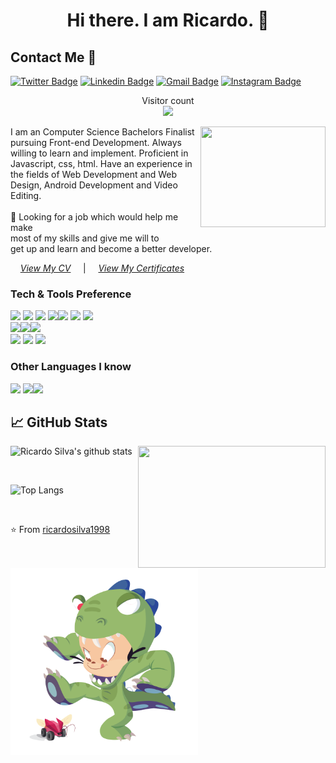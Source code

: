 <h1 align="center"> Hi there. I am Ricardo. 👋 </h1>

##  Contact Me :speech_balloon:
[![Twitter Badge](https://img.shields.io/badge/-@R1C4RD0R6-1ca0f1?style=flat-square&labelColor=1ca0f1&logo=twitter&logoColor=white&link=https://twitter.com/R1C4RD0R6)](https://twitter.com/R1C4RD0R6) [![Linkedin Badge](https://img.shields.io/badge/-ricardosilva1998-blue?style=flat-square&logo=Linkedin&logoColor=white&link=https://www.linkedin.com/in/ricardosilva1998/)](https://www.linkedin.com/in/ricardosilva98/) [![Gmail Badge](https://img.shields.io/badge/-ricardomrbs1998@gmail.com-c14438?style=flat-square&logo=Gmail&logoColor=white&link=mailto:ricardomrbs1998@gmail.com)](mailto:ricardomrbs1998@gmail.com) [![Instagram Badge](https://img.shields.io/badge/-@r1c4rd0r6-e4405f?style=flat-square&labelColor=f94877&logo=instagram&logoColor=white&link=https://www.instagram.com/r1c4rd0r6/)](https://www.instagram.com/r1c4rd0r6/)

<p align="center"> 
  Visitor count<br>
  <img src="https://profile-counter.glitch.me/ricardosilva1998/count.svg" />
</p>

<img align="right" width="200" height="161" src="https://media.giphy.com/media/26AHqZycSplGWWPAI/giphy.gif" width="24px">

I am an Computer Science Bachelors Finalist pursuing Front-end Development. Always willing to learn and implement. Proficient in Javascript, css, html. Have an experience in the fields of Web Development and Web Design, Android Development and Video Editing. <br /><br />
🤔 Looking for a job which would help me make </br>
    most of my skills and give me will to </br>
    get up and learn and become a better developer.

&nbsp; &nbsp; *[View My CV](https://www.linkedin.com/in/ricardosilva98/)*
&nbsp; &nbsp; |  &nbsp; &nbsp; *[View My Certificates](https://www.linkedin.com/in/ricardosilva98/)*
<br />


### Tech & Tools Preference
<img src = "https://img.shields.io/badge/-HTML5-E34F26?style=flat&logo=html5&logoColor=white"> <img src = "https://img.shields.io/badge/-CSS3-1572B6?style=flat&logo=css3&logoColor=white"> <img src = "https://img.shields.io/badge/-JavaScript-black?style=flat&logo=javascript&logoColor=eed718"> <img src = "https://img.shields.io/badge/Vue.js-35495E?style=for-the-badge&logo=vue.js&logoColor=4FC08D"><img src="https://img.shields.io/badge/-React-161616?style=flat&logo=react&logoColor=00d9ff"> <img src="https://img.shields.io/badge/-Node.js-3C873A?style=flat&logo=Node.js&logoColor=white"> <img src="https://img.shields.io/badge/-Android-black?style=flat&logo=android"> 
<br />
<img src="http://img.shields.io/badge/-Git-F1502F?style=flat&logo=git&logoColor=FFFFFF"><img src="http://img.shields.io/badge/-Github-000000?style=flat&logo=github&logoColor=FFFFFF"><img src="http://img.shields.io/badge/-VS%20Code-007ACC?style=flat&logo=visual%20studio%20code&logoColor=white"> 
<br />
<img src="https://img.shields.io/badge/-Microsoft%20Word-164ead?style=flat&logo=microsoft%20word"> <img src="https://img.shields.io/badge/-Microsoft%20Excel-026f39?style=flat&logo=microsoft%20excel"> <img src="https://img.shields.io/badge/-Microsoft%20PowerPoint-b9361a?style=flat&logo=microsoft%20powerpoint">
<br />
### Other Languages I know
<img src="http://img.shields.io/badge/-Java-F89820?style=flat&logo=java&logoColor=white"> <img src="https://img.shields.io/badge/-Python-black?style=flat&logo=python&logoColor=white"><img src="https://img.shields.io/badge/-PHP-5466b8?style=flat&logo=php&logoColor=white" >

## &#x1f4c8; GitHub Stats
<img src="https://miro.medium.com/max/480/0*tWkX7jycteZn1qbC.gif" width="300px" height="195px" align="right"/>

![Ricardo Silva's github stats](https://github-readme-stats.vercel.app/api?username=ricardosilva1998&show_icons=true&hide_border=true&theme=react)

<br>

![Top Langs](https://github-readme-stats.vercel.app/api/top-langs/?username=ricardosilva1998&theme=radical)<img src="https://github.com/SatYu26/SatYu26/blob/master/Assets/dinotocat.png" alt="dinotocat" style="float: left; margin-right: 10px;" width="300px" />

<br>

⭐️ From [ricardosilva1998](https://github.com/ricardosilva1998)
